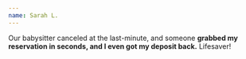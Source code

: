 ```yaml
---
name: Sarah L.
---
```


Our babysitter canceled at the last-minute, and someone **grabbed my reservation in seconds, and I even got my deposit back.** Lifesaver!
